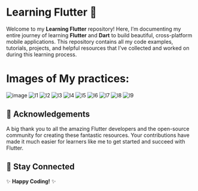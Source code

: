 # Learning Flutter 🚀

Welcome to my **Learning Flutter** repository! Here, I’m documenting my entire journey of learning **Flutter** and **Dart** to build beautiful, cross-platform mobile applications. This repository contains all my code examples, tutorials, projects, and helpful resources that I’ve collected and worked on during this learning process.

# Images of My practices:
![image](https://github.com/user-attachments/assets/04ced55d-4098-4915-88d5-46aefb169df0)
![l1](https://github.com/user-attachments/assets/5d1d30c1-1721-4013-b53b-1e91c0275620)
![l2](https://github.com/user-attachments/assets/135ad2dc-a44c-4bf2-af36-0405a80ee43e)
![l3](https://github.com/user-attachments/assets/0a4079c4-f883-4513-8901-0b8a5173c788)
![l4](https://github.com/user-attachments/assets/ade1e024-cc90-4b92-8fb5-dd3ef1ee9eea)
![l5](https://github.com/user-attachments/assets/fdc7377f-e60f-4ca6-8065-a224531ea023)
![l6](https://github.com/user-attachments/assets/c85712f2-2a3c-432c-a5b2-0a24a602a639)
![l7](https://github.com/user-attachments/assets/9e53b82c-ff10-408f-a42b-b10f64ca3ef9)
![l8](https://github.com/user-attachments/assets/88074de3-6ec9-49e0-a56c-de9fb0877fe1)
![l9](https://github.com/user-attachments/assets/06c22765-6d0b-4668-924a-f1606c51599d)

## 🙏 Acknowledgements

A big thank you to all the amazing Flutter developers and the open-source community for creating these fantastic resources. Your contributions have made it much easier for learners like me to get started and succeed with Flutter.

## 👀 Stay Connected

✨ **Happy Coding!** ✨
